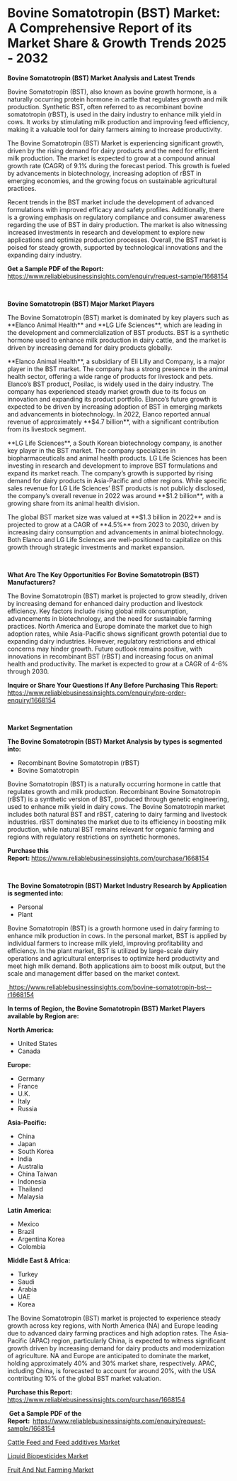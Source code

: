 <p><h1>Bovine Somatotropin (BST) Market: A Comprehensive Report of its Market Share & Growth Trends 2025 - 2032</h1></p><p><strong>Bovine Somatotropin (BST) Market Analysis and Latest Trends</strong></p>
<p><p>Bovine Somatotropin (BST), also known as bovine growth hormone, is a naturally occurring protein hormone in cattle that regulates growth and milk production. Synthetic BST, often referred to as recombinant bovine somatotropin (rBST), is used in the dairy industry to enhance milk yield in cows. It works by stimulating milk production and improving feed efficiency, making it a valuable tool for dairy farmers aiming to increase productivity.</p><p>The Bovine Somatotropin (BST) Market is experiencing significant growth, driven by the rising demand for dairy products and the need for efficient milk production. The market is expected to grow at a compound annual growth rate (CAGR) of 9.1% during the forecast period. This growth is fueled by advancements in biotechnology, increasing adoption of rBST in emerging economies, and the growing focus on sustainable agricultural practices.</p><p>Recent trends in the BST market include the development of advanced formulations with improved efficacy and safety profiles. Additionally, there is a growing emphasis on regulatory compliance and consumer awareness regarding the use of BST in dairy production. The market is also witnessing increased investments in research and development to explore new applications and optimize production processes. Overall, the BST market is poised for steady growth, supported by technological innovations and the expanding dairy industry.</p></p>
<p><strong>Get a Sample PDF of the Report:&nbsp;</strong> <a href="https://www.reliablebusinessinsights.com/enquiry/request-sample/1668154?utm_campaign=60&utm_medium=2&utm_source=Github&utm_content=ia&utm_term=21012025&utm_id=bovine-somatotropin-bst">https://www.reliablebusinessinsights.com/enquiry/request-sample/1668154</a></p>
<p>&nbsp;</p>
<p><strong>Bovine Somatotropin (BST) Major Market Players</strong></p>
<p><p>The Bovine Somatotropin (BST) market is dominated by key players such as **Elanco Animal Health** and **LG Life Sciences**, which are leading in the development and commercialization of BST products. BST is a synthetic hormone used to enhance milk production in dairy cattle, and the market is driven by increasing demand for dairy products globally.</p><p>**Elanco Animal Health**, a subsidiary of Eli Lilly and Company, is a major player in the BST market. The company has a strong presence in the animal health sector, offering a wide range of products for livestock and pets. Elanco’s BST product, Posilac, is widely used in the dairy industry. The company has experienced steady market growth due to its focus on innovation and expanding its product portfolio. Elanco’s future growth is expected to be driven by increasing adoption of BST in emerging markets and advancements in biotechnology. In 2022, Elanco reported annual revenue of approximately **$4.7 billion**, with a significant contribution from its livestock segment.</p><p>**LG Life Sciences**, a South Korean biotechnology company, is another key player in the BST market. The company specializes in biopharmaceuticals and animal health products. LG Life Sciences has been investing in research and development to improve BST formulations and expand its market reach. The company’s growth is supported by rising demand for dairy products in Asia-Pacific and other regions. While specific sales revenue for LG Life Sciences’ BST products is not publicly disclosed, the company’s overall revenue in 2022 was around **$1.2 billion**, with a growing share from its animal health division.</p><p>The global BST market size was valued at **$1.3 billion in 2022** and is projected to grow at a CAGR of **4.5%** from 2023 to 2030, driven by increasing dairy consumption and advancements in animal biotechnology. Both Elanco and LG Life Sciences are well-positioned to capitalize on this growth through strategic investments and market expansion.</p></p>
<p>&nbsp;</p>
<p><strong>What Are The Key Opportunities For Bovine Somatotropin (BST) Manufacturers?</strong></p>
<p><p>The Bovine Somatotropin (BST) market is projected to grow steadily, driven by increasing demand for enhanced dairy production and livestock efficiency. Key factors include rising global milk consumption, advancements in biotechnology, and the need for sustainable farming practices. North America and Europe dominate the market due to high adoption rates, while Asia-Pacific shows significant growth potential due to expanding dairy industries. However, regulatory restrictions and ethical concerns may hinder growth. Future outlook remains positive, with innovations in recombinant BST (rBST) and increasing focus on animal health and productivity. The market is expected to grow at a CAGR of 4-6% through 2030.</p></p>
<p><strong>Inquire or Share Your Questions If Any Before Purchasing This Report:</strong> <a href="https://www.reliablebusinessinsights.com/enquiry/pre-order-enquiry/1668154?utm_campaign=60&utm_medium=2&utm_source=Github&utm_content=ia&utm_term=21012025&utm_id=bovine-somatotropin-bst">https://www.reliablebusinessinsights.com/enquiry/pre-order-enquiry/1668154</a></p>
<p>&nbsp;</p>
<p><strong>Market Segmentation</strong></p>
<p><strong>The Bovine Somatotropin (BST) Market Analysis by types is segmented into:</strong></p>
<p><ul><li>Recombinant Bovine Somatotropin (rBST)</li><li>Bovine Somatotropin</li></ul></p>
<p><p>Bovine Somatotropin (BST) is a naturally occurring hormone in cattle that regulates growth and milk production. Recombinant Bovine Somatotropin (rBST) is a synthetic version of BST, produced through genetic engineering, used to enhance milk yield in dairy cows. The Bovine Somatotropin market includes both natural BST and rBST, catering to dairy farming and livestock industries. rBST dominates the market due to its efficiency in boosting milk production, while natural BST remains relevant for organic farming and regions with regulatory restrictions on synthetic hormones.</p></p>
<p><strong>Purchase this Report:&nbsp;</strong><a href="https://www.reliablebusinessinsights.com/purchase/1668154?utm_campaign=60&utm_medium=2&utm_source=Github&utm_content=ia&utm_term=21012025&utm_id=bovine-somatotropin-bst">https://www.reliablebusinessinsights.com/purchase/1668154</a></p>
<p>&nbsp;</p>
<p><strong>The Bovine Somatotropin (BST) Market Industry Research by Application is segmented into:</strong></p>
<p><ul><li>Personal</li><li>Plant</li></ul></p>
<p><p>Bovine Somatotropin (BST) is a growth hormone used in dairy farming to enhance milk production in cows. In the personal market, BST is applied by individual farmers to increase milk yield, improving profitability and efficiency. In the plant market, BST is utilized by large-scale dairy operations and agricultural enterprises to optimize herd productivity and meet high milk demand. Both applications aim to boost milk output, but the scale and management differ based on the market context.</p></p>
<p><a href="https://www.reliablebusinessinsights.com/bovine-somatotropin-bst--r1668154?utm_campaign=60&utm_medium=2&utm_source=Github&utm_content=ia&utm_term=21012025&utm_id=bovine-somatotropin-bst">&nbsp;https://www.reliablebusinessinsights.com/bovine-somatotropin-bst--r1668154</a></p>
<p><strong>In terms of Region, the Bovine Somatotropin (BST) Market Players available by Region are:</strong></p>
<p>
    <p> <strong> North America: </strong>
        <ul>
            <li>United States</li>
            <li>Canada</li>
        </ul>
        </p> 
    <p> <strong> Europe: </strong>
        <ul>
            <li>Germany</li>
            <li>France</li>
            <li>U.K.</li>
            <li>Italy</li>
            <li>Russia</li>
        </ul>
        </p> 
    <p> <strong> Asia-Pacific: </strong>
        <ul>
            <li>China</li>
            <li>Japan</li>
            <li>South Korea</li>
            <li>India</li>
            <li>Australia</li>
            <li>China Taiwan</li>
            <li>Indonesia</li>
            <li>Thailand</li>
            <li>Malaysia</li>
        </ul>
        </p> 
    <p> <strong> Latin America: </strong>
        <ul>
            <li>Mexico</li>
            <li>Brazil</li>
            <li>Argentina Korea</li>
            <li>Colombia</li>
        </ul>
        </p> 
    <p> <strong> Middle East & Africa: </strong>
        <ul>
            <li>Turkey</li>
            <li>Saudi</li>
            <li>Arabia</li>
            <li>UAE</li>
            <li>Korea</li>
        </ul>
    </p>
    </p>
<p><p>The Bovine Somatotropin (BST) market is projected to experience steady growth across key regions, with North America (NA) and Europe leading due to advanced dairy farming practices and high adoption rates. The Asia-Pacific (APAC) region, particularly China, is expected to witness significant growth driven by increasing demand for dairy products and modernization of agriculture. NA and Europe are anticipated to dominate the market, holding approximately 40% and 30% market share, respectively. APAC, including China, is forecasted to account for around 20%, with the USA contributing 10% of the global BST market valuation.</p></p>
<p><strong>Purchase this Report: </strong><a href="https://www.reliablebusinessinsights.com/purchase/1668154?utm_campaign=60&utm_medium=2&utm_source=Github&utm_content=ia&utm_term=21012025&utm_id=bovine-somatotropin-bst">https://www.reliablebusinessinsights.com/purchase/1668154</a></p>
<p>&nbsp;<strong>Get a Sample PDF of the Report:&nbsp;&nbsp;</strong><a href="https://www.reliablebusinessinsights.com/enquiry/request-sample/1668154?utm_campaign=60&utm_medium=2&utm_source=Github&utm_content=ia&utm_term=21012025&utm_id=bovine-somatotropin-bst">https://www.reliablebusinessinsights.com/enquiry/request-sample/1668154</a></p>
<p><strong></strong></p>
<p><p><a href="https://github.com/chaturberville8181/Market-Research-Report-List-1/blob/main/cattle-feed-and-feed-additives-market.md?utm_campaign=60&utm_medium=2&utm_source=Github&utm_content=ia&utm_term=21012025&utm_id=bovine-somatotropin-bst">Cattle Feed and Feed additives Market</a></p><p><a href="https://github.com/oliveroste6/Market-Research-Report-List-1/blob/main/liquid-biopesticides-market.md?utm_campaign=60&utm_medium=2&utm_source=Github&utm_content=ia&utm_term=21012025&utm_id=bovine-somatotropin-bst">Liquid Biopesticides Market</a></p><p><a href="https://github.com/carendesrochers299/Market-Research-Report-List-1/blob/main/fruit-and-nut-farming-market.md?utm_campaign=60&utm_medium=2&utm_source=Github&utm_content=ia&utm_term=21012025&utm_id=bovine-somatotropin-bst">Fruit And Nut Farming Market</a></p></p>